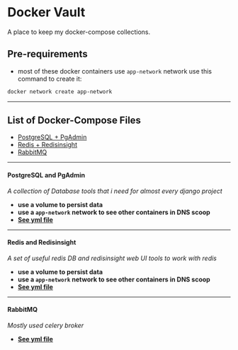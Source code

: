 # Docker Vault
A place to keep my docker-compose collections.

## Pre-requirements

* most of these docker containers use `app-network` network
use this command to create it:

```bash
docker network create app-network 
```

---
## List of Docker-Compose Files

* [PostgreSQL + PgAdmin](#postgresql-and-pgadmin)
* [Redis + Redisinsight](#redis-and-redisinsight)
* [RabbitMQ](#rabbitmq)

---
#### PostgreSQL and PgAdmin

_A collection of Database tools that i need for almost every django project_

* **use a volume to persist data**
* **use a `app-network` network to see other containers in DNS scoop**
* [**See yml file**](./PostgreSQL_and_pgAdmin/docker-compose.yml)

---
#### Redis and Redisinsight

_A set of useful redis DB and redisinsight web UI tools to work with redis_

* **use a volume to persist data**
* **use a `app-network` network to see other containers in DNS scoop**
* [**See yml file**](./Redis_and_Redisinsight/docker-compose.yml)

---
#### RabbitMQ

_Mostly used celery broker_

* [**See yml file**](./RabbitMQ/docker-compose.yml)


